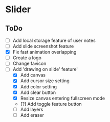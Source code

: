 # Slider

## ToDo
- [ ] Add local storage feature of user notes
- [ ] Add slide screenshot feature
- [x] Fix fast animation overlapping
- [ ] Create a logo
- [ ] Change favicon
- [ ] Add 'drawing on slide' feature'
  - [x] Add canvas
  - [x] Add cursor size setting
  - [x] Add color setting
  - [x] Add clear button
  - [x] Resize canvas entering fullscreen mode
  - [?] Add toggle feature button
  - [ ] Add layers
  - [ ] Add eraser

